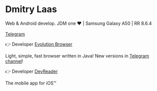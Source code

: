 <h1 align="left">Dmitry Laas</h1>
<p align="left">Web & Android develop. JDM one ❤ | Samsung Galaxy A50 | RR 8.6.4 <br><br><a href="https://t.me/dmitrylaas">Telegram</a></p>

👉 Developer [Evolution Browser](https://github.com/dmitrylaas/Evolution-Browser) 

Light, simple, fast browser written in Java! New versions in [Telegram channel](https://t.me/evobrowser)!

👉 Developer [DevReader](https://github.com/devreader/app-flutter) 

The mobile app for iOS™
